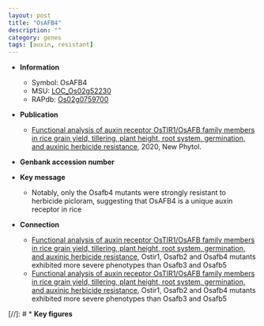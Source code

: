 ```yaml
---
layout: post
title: "OsAFB4"
description: ""
category: genes
tags: [auxin, resistant]
---
```


* **Information**  
    + Symbol: OsAFB4  
    + MSU: [LOC_Os02g52230](http://rice.plantbiology.msu.edu/cgi-bin/ORF_infopage.cgi?orf=LOC_Os02g52230)  
    + RAPdb: [Os02g0759700](http://rapdb.dna.affrc.go.jp/viewer/gbrowse_details/irgsp1?name=Os02g0759700)  

* **Publication**  
    + [Functional analysis of auxin receptor OsTIR1/OsAFB family members in rice grain yield, tillering, plant height, root system, germination, and auxinic herbicide resistance](http://www.ncbi.nlm.nih.gov/pubmed?term=Functional+analysis+of+auxin+receptor+OsTIR1/OsAFB+family+members+in+rice+grain+yield,+tillering,+plant+height,+root+system,+germination,+and+auxinic+herbicide+resistance%5BTitle%5D), 2020, New Phytol.

* **Genbank accession number**  

* **Key message**  
    + Notably, only the Osafb4 mutants were strongly resistant to herbicide picloram, suggesting that OsAFB4 is a unique auxin receptor in rice

* **Connection**  
    + [Functional analysis of auxin receptor OsTIR1/OsAFB family members in rice grain yield, tillering, plant height, root system, germination, and auxinic herbicide resistance](http://www.ncbi.nlm.nih.gov/pubmed?term=Functional+analysis+of+auxin+receptor+OsTIR1/OsAFB+family+members+in+rice+grain+yield,+tillering,+plant+height,+root+system,+germination,+and+auxinic+herbicide+resistance%5BTitle%5D),  Ostir1, Osafb2 and Osafb4 mutants exhibited more severe phenotypes than Osafb3 and Osafb5
    + [Functional analysis of auxin receptor OsTIR1/OsAFB family members in rice grain yield, tillering, plant height, root system, germination, and auxinic herbicide resistance](http://www.ncbi.nlm.nih.gov/pubmed?term=Functional+analysis+of+auxin+receptor+OsTIR1/OsAFB+family+members+in+rice+grain+yield,+tillering,+plant+height,+root+system,+germination,+and+auxinic+herbicide+resistance%5BTitle%5D),  Ostir1, Osafb2 and Osafb4 mutants exhibited more severe phenotypes than Osafb3 and Osafb5

[//]: # * **Key figures**  



